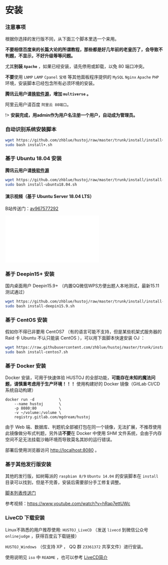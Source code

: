 # 安装

### 注意事项

根据你选择的发行版不同，从下面三个脚本里选一个来用。

**不要相信百度来的长篇大论的所谓教程，那些都是好几年前的老皇历了，会导致不判题，不显示，不好升级等等问题。**
	
尤其**别装 `Apache`** ，如果已经安装，请先停用或卸载，以免 80 端口冲突。

**不要**使用 `LNMP` `LAMP` `Cpanel` `宝塔` 等其他面板程序提供的 `MySQL` `Nginx` `Apache` `PHP` 环境，安装脚本已经包含所有必须环境的安装。

**腾讯云用户请[换软件源](https://developer.aliyun.com/mirror/ubuntu)，增加 `multiverse` 。**

阿里云用户请百度 `阿里云 80端口`。

!> **安装完成，用admin作为用户名注册一个用户，自动成为管理员。**

### 自动识别系统安装脚本

```bash
wget https://github.com/zhblue/hustoj/raw/master/trunk/install/install+.sh -O install+.sh
sudo bash install+.sh
```

### 基于 Ubuntu 18.04 安装

**腾讯云用户请[换软件源](https://developer.aliyun.com/mirror/ubuntu)**

```bash
wget https://github.com/zhblue/hustoj/raw/master/trunk/install/install-ubuntu18.04.sh -O install-ubuntu18.04.sh
sudo bash install-ubuntu18.04.sh
```  

#### 演示视频（基于 Ubuntu Server 18.04 LTS）

B站传送门：[av967577292](https://www.bilibili.com/video/BV1Mp4y1C7Xx)

<iframe src="//player.bilibili.com/player.html?aid=967577292&bvid=BV1Mp4y1C7Xx&cid=174110142&page=1" scrolling="no" border="0" frameborder="no" framespacing="0" allowfullscreen="true"></iframe>
    
### 基于 Deepin15+ 安装

国内桌面用户 Deepin15.9+ （内置QQ微信WPS方便出题人本地测试，最新15.11测试通过）

```bash
wget https://github.com/zhblue/hustoj/raw/master/trunk/install/install-deepin15.9.sh -O install-deepin15.9.sh
sudo bash install-deepin15.9.sh
```
    
### 基于 CentOS 安装

假如你不得已非要用 CentOS7 （有的语言可能不支持，但是某些机架式服务器的 Raid 卡 Ubuntu 不认只能装 CentOS ），可以用下面脚本快速安装 OJ ：  

```bash
wget https://raw.githubusercontent.com/zhblue/hustoj/master/trunk/install/install-centos7.sh -O install-centos7.sh
sudo bash install-centos7.sh
```


### 基于 Docker 安装

Docker 安装，可用于快速体验 HUSTOJ 的全部功能，**可能存在未知的魔法问题，请慎重考虑用于生产环境！！！**
使用构建好的 Docker 镜像（GitLab CI/CD系统自动构建）

```shell
docker run -d           \
    --name hustoj       \
    -p 8080:80          \
    -v ~/volume:/volume \
    registry.gitlab.com/mgdream/hustoj
```

由于 Web 端、数据库、判题机全部被打包在同一个镜像，无法扩展，不推荐使用此镜像做分布式判题，另外请**不要**在 Docker 中使用 SHM 文件系统，会由于内存空间不足无法挂载沙箱环境而导致莫名其妙的运行错误。

部署后使用浏览器访问 [http://localhost:8080](http://localhost:8080) 。

### 基于其他发行版安装

其他的发行版，如树莓派的 `raspbian 8/9` `Ubuntu 14.04` 的安装脚本在 `install` 目录可以找到，但是不完善，安装后需要部分手工修复调整。

[脚本列表传送门](https://github.com/zhblue/hustoj/tree/master/trunk/install)

参考视频：<https://www.youtube.com/watch?v=hRap7ettUWc>

### LiveCD 下载安装

Linux不熟悉的用户推荐使用: `HUSTOJ_LiveCD` （发送 `livecd` 到微信公众号 `onlinejudge` ，获得百度云下载链接）

`HUSTOJ_Windows` （仅支持 XP ， QQ 群 `23361372` 共享文件）进行安装。

使用说明见 `iso` 中 `README` ，也可以参考 [LiveCD简介](/LiveCD)  

